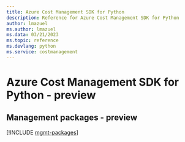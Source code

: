 ```yaml
---
title: Azure Cost Management SDK for Python
description: Reference for Azure Cost Management SDK for Python
author: lmazuel
ms.author: lmazuel
ms.data: 03/21/2023
ms.topic: reference
ms.devlang: python
ms.service: costmanagement
---
```

# Azure Cost Management SDK for Python - preview

## Management packages - preview
[!INCLUDE [mgmt-packages](cost-management-mgmt-index.md)]